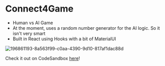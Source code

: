 # Connect4Game

- Human vs AI Game
- At the moment, uses a random number generator for the AI logic. So it isn't very smart
- Built in React using Hooks with a bit of MaterialUI

![196861193-8a563f99-c0aa-4390-9d10-817af1dac88d](https://github.com/amy-b12/connect4/assets/128954649/570f2810-dfba-4b29-81a3-669fed705a7a)

Check it out on CodeSandbox [here](https://codesandbox.io/s/connect4-practice-materialui-hooks-forked-8l0p8q?file=/src/index.js)!

